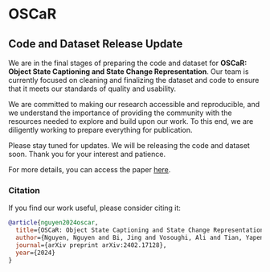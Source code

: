 # OSCaR

## Code and Dataset Release Update

We are in the final stages of preparing the code and dataset for **OSCaR: Object State Captioning and State Change Representation**. Our team is currently focused on cleaning and finalizing the dataset and code to ensure that it meets our standards of quality and usability. 

We are committed to making our research accessible and reproducible, and we understand the importance of providing the community with the resources needed to explore and build upon our work. To this end, we are diligently working to prepare everything for publication.

Please stay tuned for updates. We will be releasing the code and dataset soon. Thank you for your interest and patience.

For more details, you can access the paper [here](https://arxiv.org/abs/2402.17128).

### Citation

If you find our work useful, please consider citing it:

```bibtex
@article{nguyen2024oscar,
  title={OSCaR: Object State Captioning and State Change Representation},
  author={Nguyen, Nguyen and Bi, Jing and Vosoughi, Ali and Tian, Yapeng and Fazli, Pooyan and Xu, Chenliang},
  journal={arXiv preprint arXiv:2402.17128},
  year={2024}
}
